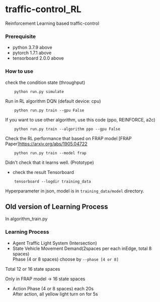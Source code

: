 # traffic-control_RL
Reinforcement Learning based traffic-control

### Prerequisite
- python 3.7.9 above
- pytorch 1.7.1 above
- tensorboard 2.0.0 above

### How to use
check the condition state (throughput)
```shell script
    python run.py simulate
``` 
Run in RL algorithm DQN (default device: cpu)
```shell script
    python run.py train --gpu False
``` 
If you want to use other algorithm, use this code (ppo, REINFORCE, a2c) 

```shell script
    python run.py train --algorithm ppo --gpu False
``` 
Check the RL performance that based on FRAP model [FRAP Paper]https://arxiv.org/abs/1905.04722
```shell script
    python run.py train --model frap
``` 
Didn't check that it learns well. (Prototype)
- check the result
Tensorboard
```shell script
    tensorboard --logdir training_data
``` 
Hyperparameter in json, model is in `training_data/model` directory.

## Old version of Learning Process
In algorithm_train.py
### Learning Process
- Agent
Traffic Light System (Intersection)
- State
Vehicle Movement Demand(2spaces per each inEdge, total 8 spaces) <br/>
Phase (4 or 8 spaces) choose by `--phase [4 or 8]`<br/>

Total 12 or 16 state spaces <br/>

Only in FRAP model -> 16 state spaces

- Action
Phase (4 or 8 spaces) each 20s <br/>
After action, all yellow light turn on for 5s
